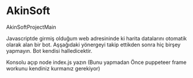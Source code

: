 # AkinSoft
AkinSoftProjectMain

Javascriptde girmiş olduğum web adresininde ki harita datalarını otomatik olarak alan bir bot. Aşşağıdaki yönergeyi takip ettikden sonra hiç birşey yapmayın. Bot kendisi halledicektir.

Konsolu açıp node index.js yazın (Bunu yapmadan Önce puppeteer frame workunu kendiniz kurmanız gerekiyor)

